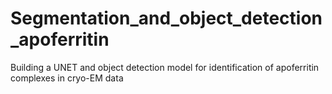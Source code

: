 # Segmentation_and_object_detection_apoferritin
Building a UNET and object detection model for identification of apoferritin complexes in cryo-EM data
